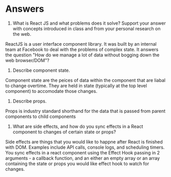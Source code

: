 # Answers

1. What is React JS and what problems does it solve? Support your answer with concepts introduced in class and from your personal research on the web.

ReactJS is a user interface component library. It was built by an internal team at Facebook to deal with the problems of complex state. It answers the question "How do we manage a lot of data without bogging down the web browser/DOM"? 

1. Describe component state.

Component state are the peices of data within the component that are liabal to change overtime. They are held in state (typically at the top level component) to accomodate those changes. 

1. Describe props.

Props is industry standard shorthand for the data that is passed from parent components to child components 

1. What are side effects, and how do you sync effects in a React component to changes of certain state or props?

Side effects are things that you would like to happne after React is finished with DOM. Examples include API calls, console logs, and scheduling timers. You sync effects in a react component using the Effect Hook passing in 2 arguments - a callback function, and an either an empty array or an array containing the state or props you would like effect hook to watch for changes.  

